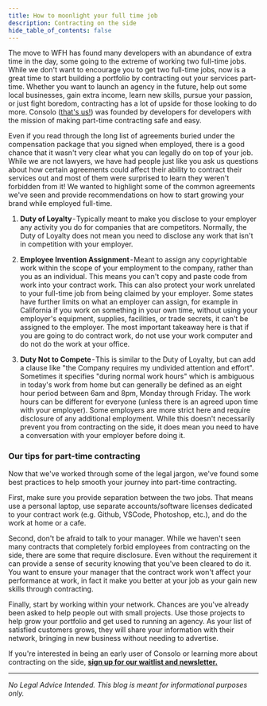 ```yaml
---
title: How to moonlight your full time job
description: Contracting on the side
hide_table_of_contents: false
---
```



The move to WFH has found many developers with an abundance of extra time in the day, some going to the extreme of working two full-time jobs. While we don't want to encourage you to get two full-time jobs, now is a great time to start building a portfolio by contracting out your services part-time. Whether you want to launch an agency in the future, help out some local businesses, gain extra income, learn new skills, pursue your passion, or just fight boredom, contracting has a lot of upside for those looking to do more. Consolo ([that's us!](https://dev.us12.list-manage.com/subscribe?u=e08bc63eba2534c069fdbb91f&id=ad3ecdc097)) was founded by developers for developers with the mission of making part-time contracting safe and easy. 

Even if you read through the long list of agreements buried under the compensation package that you signed when employed, there is a good chance that it wasn't very clear what you can legally do on top of your job. While we are not lawyers, we have had people just like you ask us questions about how certain agreements could affect their ability to contract their services out and most of them were surprised to learn they weren't forbidden from it! We wanted to highlight some of the common agreements we've seen and provide recommendations on how to start growing your brand while employed full-time.

1. **Duty of Loyalty** - Typically meant to make you disclose to your employer any activity you do for companies that are competitors. Normally, the Duty of Loyalty does not mean you need to disclose any work that isn't in competition with your employer. 

2. **Employee Invention Assignment** - Meant to assign any copyrightable work within the scope of your employment to the company, rather than you as an individual. This means you can't copy and paste code from work into your contract work. This can also protect your work unrelated to your full-time job from being claimed by your employer. Some states have further limits on what an employer can assign, for example in California if you work on something in your own time, without using your employer's equipment, supplies, facilities, or trade secrets, it can't be assigned to the employer. The most important takeaway here is that if you are going to do contract work, do not use your work computer and do not do the work at your office. 

3. **Duty Not to Compete** - This is similar to the Duty of Loyalty, but can add a clause like "the Company requires my undivided attention and effort". Sometimes it specifies "during normal work hours" which is ambiguous in today's work from home but can generally be defined as an eight hour period between 6am and 8pm, Monday through Friday. The work hours can be different for everyone (unless there is an agreed upon time with your employer). Some employers are more strict here and require disclosure of any additional employment. While this doesn't necessarily prevent you from contracting on the side, it does mean you need to have a conversation with your employer before doing it. 

### Our tips for part-time contracting

Now that we've worked through some of the legal jargon, we've found some best practices to help smooth your journey into part-time contracting.

First, make sure you provide separation between the two jobs. That means use a personal laptop, use separate accounts/software licenses dedicated to your contract work (e.g. Github, VSCode, Photoshop, etc.), and do the work at home or a cafe. 

Second, don't be afraid to talk to your manager. While we haven't seen many contracts that completely forbid employees from contracting on the side, there are some that require disclosure. Even without the requirement it can provide a sense of security knowing that you've been cleared to do it. You want to ensure your manager that the contract work won't affect your performance at work, in fact it make you better at your job as your gain new skills through contracting.

Finally, start by working within your network. Chances are you've already been asked to help people out with small projects. Use those projects to help grow your portfolio and get used to running an agency. As your list of satisfied customers grows, they will share your information with their network, bringing in new business without needing to advertise. 

If you're interested in being an early user of Consolo or learning more about contracting on the side, [**sign up for our waitlist and newsletter.**](https://dev.us12.list-manage.com/subscribe?u=e08bc63eba2534c069fdbb91f&id=ad3ecdc097)

---

_No Legal Advice Intended. This blog is meant for informational purposes only._
